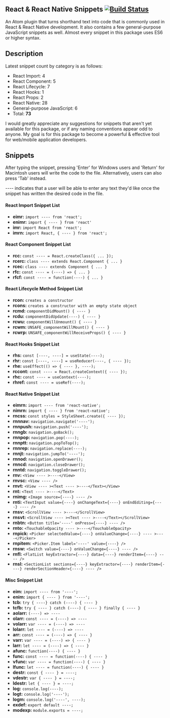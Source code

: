 React & React Native Snippets [![Build Status](https://travis-ci.org/pranavchary/atom-react-rnative-snippets.svg?branch=master)](https://travis-ci.org/pranavchary/atom-react-rnative-snippets)
----

An Atom plugin that turns shorthand text into code that is commonly used in React & React Native development. It also contains a few general-purpose JavaScript snippets as well. Almost every snippet in this package uses ES6 or higher syntax.

## Description
Latest snippet count by category is as follows:
 - React Import: 4
 - React Component: 5
 - React Lifecycle: 7
 - React Hooks: 1
 - React Props: 2
 - React Native: 28
 - General-purpose JavaScript: 6
 - Total: **73**

I would greatly appreciate any suggestions for snippets that aren't yet available for this package, or if any naming conventions appear odd to anyone. My goal is for this package to become a powerful & effective tool for web/mobile application developers.

## Snippets
 After typing the snippet, pressing 'Enter' for Windows users and 'Return' for Macintosh users will write the code to the file. Alternatively, users can also press 'Tab' instead.

---- indicates that a user will be able to enter any text they'd like once the snippet has written the desired code in the file.


#### React Import Snippet List
 - **eimr:** `import ---- from 'react';`
 - **enimr:** `import { ---- } from 'react'`
 - **imr:** `import React from 'react';`
 - **imrn:** `import React, { ---- } from 'react';`

#### React Component Snippet List
 - **rcc:** `const ---- = React.createClass({ ... });`
 - **rcerc:** `class ---- extends React.Component { ... }`
 - **rcec:** `class ---- extends Component { ... }`
 - **rfc:** `const ---- = (----) => { ... }`
 - **rfcf:** `const ---- = function(----) { ... }`

#### React Lifecycle Method Snippet List
 - **rcon:** `creates a constructor`
 - **rcons:** `creates a constructor with an empty state object`
 - **rcmd:** `componentDidMount() { ---- }`
 - **rcdu:** `componentDidUpdate(----) { ---- }`
 - **rcwu:** `componentWillUnmount() { ---- }`
 - **rcwm:** `UNSAFE_componentWillMount() { ---- }`
 - **rcwrp:** `UNSAFE_componentWillReceiveProps() { ---- }`

#### React Hooks Snippet List
 - **rhs:** `const [----, ----] = useState(----);`
 - **rhr:** `const [----, ----] = useReducer(----, { ---- });`
 - **rhe:** `useEffect(() => { ---- }, ----);`
 - **rccont:** `const ---- = React.createContext({ ---- });`
 - **rhc:** `const ---- = useContext(----);`
 - **rhref:** `const ---- = useRef(----);`

#### React Native Snippet List
 - **eimrn:** `import ---- from 'react-native';`
 - **nimrn:** `import { ---- } from 'react-native';`
 - **rncss:** `const styles = StyleSheet.create({ ---- });`
 - **rnnnav:** `navigation.navigate('----');`
 - **rnnpush:** `navigation.push('----');`
 - **rnngb:** `navigation.goBack();`
 - **rnnpop:** `navigation.pop(----);`
 - **rnnptt:** `navigation.popToTop();`
 - **rnnrep:** `navigation.replace(----);`
 - **rnnjt:** `navigation.jumpTo('----');`
 - **rnnod:** `navigation.openDrawer();`
 - **rnncd:** `navigation.closeDrawer();`
 - **rnntd:** `navigation.toggleDrawer();`
 - **rnv:** `<View ---- >----</View>`
 - **rnvsc:** `<View ---- />`
 - **rnvt:** `<View ---- ><Text ---- >----</Text></View>`
 - **rnt:** `<Text ---- >----</Text>`
 - **rnimg:** `<Image source={----} ---- />`
 - **rnti:** `<TextInput value={----} onChangeText={----} onEndEditing={----} ---- />`
 - **rnsv:** `<ScrollView ---- >----</ScrollView>`
 - **rnsvt:** `<ScrollView ---- ><Text ---- >----</Text></ScrollView>`
 - **rnbtn:** `<Button title='----' onPress={----} ---- />`
 - **rnto:** `<TouchableOpacity ---- >----</TouchableOpacity>`
 - **rnpick:** `<Picker selectedValue={----} onValueChange={----} ---- >----</Picker>`
 - **rnpitem:** `<Picker.Item label='----' value={----} />`
 - **rnsw:** `<Switch value={----} onValueChange={----} ---- />`
 - **rnfl:** `<FlatList keyExtractor={----} data={----} renderItem={----} ---- />`
 - **rnsl:** `<SectionList sections={----} keyExtractor={----} renderItem={----} renderSectionHeader={----} ---- />`

#### Misc Snippet List
 - **eim:** `import ---- from '----';`
 - **enim:** `import { ---- } from '----';`
 - **tcb:** `try { ----} catch (----) { ---- }`
 - **tcfb:** `try { ---- } catch (----) { ---- } finally { ---- }`
 - **aolarr:** `(----) => ----`
 - **olarr:** `const ---- = (----) => ----`
 - **volarr:** `var ---- = (----) => ----`
 - **lolarr:** `let ---- = (----) => ----`
 - **arr:** `const ---- = (----) => { ---- }`
 - **varr:** `var ---- = (----) => { ---- }`
 - **larr:** `let ---- = (----) => { ---- }`
 - **afunc:** `function(----) { ---- }`
 - **func:** `const ---- = function(----) { ---- }`
 - **vfunc:** `var ---- = function(----) { ---- }`
 - **lfunc:** `let ---- = function(----) { ---- }`
 - **destr:** `const { ---- } = ----;`
 - **vdestr:** `var { ---- } = ----;`
 - **ldestr:** `let { ---- } = ----;`
 - **log:** `console.log(----);`
 - **logt:** `console.log('----');`
 - **logm:** `console.log('----', ----);`
 - **exdef:** `export default ----;`
 - **modexp:** `module.exports = ----;`
